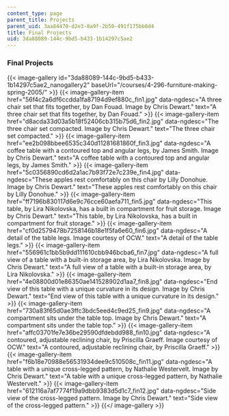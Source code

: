 ```yaml
---
content_type: page
parent_title: Projects
parent_uid: 3aa84470-d2e3-8a9f-2b50-491f175bb6d4
title: Final Projects
uid: 3da88089-144c-9bd5-b433-1b14297c5ae2
---
```


### Final Projects
{{< image-gallery id="3da88089-144c-9bd5-b433-1b14297c5ae2_nanogallery2" baseUrl="/courses/4-296-furniture-making-spring-2005/" >}}
{{< image-gallery-item href="56f4c2a6df6ccdda1fa87194d9ef880c_fin1.jpg" data-ngdesc="A three chair set that fits together, by Dan Fouad. Image by Chris Dewart." text="A three chair set that fits together, by Dan Fouad." >}}
{{< image-gallery-item href="d8acda33d03a5b18f52406cb315b75d6_fin2.jpg" data-ngdesc="The three chair set compacted. Image by Chris Dewart." text="The three chair set compacted." >}}
{{< image-gallery-item href="ee2b098bbee6535c340d11281681860f_fin3.jpg" data-ngdesc="A coffee table with a contoured top and angular legs, by James Smith. Image by Chris Dewart." text="A coffee table with a contoured top and angular legs, by James Smith." >}}
{{< image-gallery-item href="5c0356890cd6d2a1ac7b93f72e7c239e_fin4.jpg" data-ngdesc="These apples rest comfortably on this chair by Lilly Donohue. Image by Chris Dewart." text="These apples rest comfortably on this chair by Lilly Donohue." >}}
{{< image-gallery-item href="ff7196b830117d6e9c76cce60aefa711_fin5.jpg" data-ngdesc="This table, by Lira Nikolovska, has a built in compartment for fruit storage. Image by Chris Dewart." text="This table, by Lira Nikolovska, has a built in compartment for fruit storage." >}}
{{< image-gallery-item href="cf0d2579478b7258146b18e1f5fa6e60_fin6.jpg" data-ngdesc="A detail of the table legs. Image courtesy of OCW." text="A detail of the table legs." >}}
{{< image-gallery-item href="556961c1bb5b9dd111610cbb946bcba6_fin7.jpg" data-ngdesc="A full view of a table with a built-in storage area, by Lira Nikolovska. Image by Chris Dewart." text="A full view of a table with a built-in storage area, by Lira Nikolovska." >}}
{{< image-gallery-item href="4e08800d01e86350ae141528902d1aa7_fin8.jpg" data-ngdesc="End view of this table with a unique curvature in its design. Image by Chris Dewart." text="End view of this table with a unique curvature in its design." >}}
{{< image-gallery-item href="730a83f65d0ae3ffc3bdc5eed4c9ed25_fin9.jpg" data-ngdesc="A compartment sits under the table top. Image by Chris Dewart." text="A compartment sits under the table top." >}}
{{< image-gallery-item href="affc03701fe7e36be29590dfdebdd988_fin10.jpg" data-ngdesc="A contoured, adjustable reclining chair, by Priscilla Graeff. Image courtesy of OCW." text="A contoured, adjustable reclining chair, by Priscilla Graeff." >}}
{{< image-gallery-item href="f6b18e70988e56531934dee9c510508c_fin11.jpg" data-ngdesc="A table with a unique cross-legged pattern, by Nathalie Westervelt. Image by Chris Dewart." text="A table with a unique cross-legged pattern, by Nathalie Westervelt." >}}
{{< image-gallery-item href="612116a7af7774f19a9dbb9383d5d1c7_fin12.jpg" data-ngdesc="Side view of the cross-legged pattern. Image by Chris Dewart." text="Side view of the cross-legged pattern." >}}
{{</ image-gallery >}}